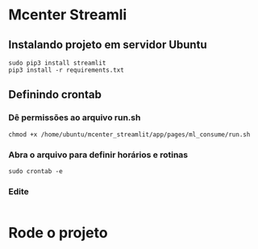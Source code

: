 # Mcenter Streamli

## Instalando projeto em servidor Ubuntu
```
sudo pip3 install streamlit
pip3 install -r requirements.txt
```

## Definindo crontab
### Dê permissões ao arquivo run.sh
```
chmod +x /home/ubuntu/mcenter_streamlit/app/pages/ml_consume/run.sh
```

### Abra o arquivo para definir horários e rotinas
```
sudo crontab -e
```

### Edite
```
```

# Rode o projeto
